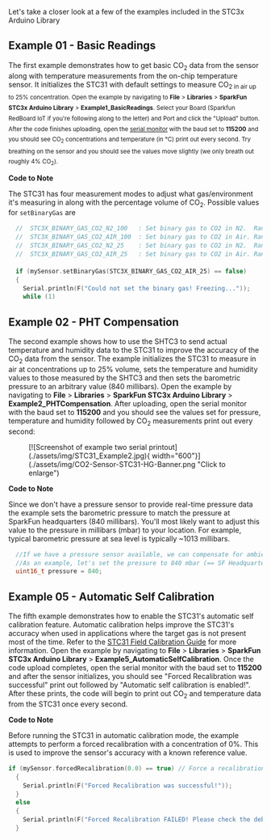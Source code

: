 Let's take a closer look at a few of the examples included in the STC3x Arduino Library

## Example 01 - Basic Readings

The first example demonstrates how to get basic CO<sub>2</sub> data from the sensor along with temperature measurements from the on-chip temperature sensor. It initializes the STC31 with default settings to measure CO<sub>2</su> in air up to 25% concentration. Open the example by navigating to **File** > **Libraries** > **SparkFun STC3x Arduino Library** > **Example1_BasicReadings**. Select your Board (Sparkfun RedBoard IoT if you're following along to the letter) and Port and click the "Upload" button. After the code finishes uploading, open the [serial monitor](https://docs.arduino.cc/software/ide-v2/tutorials/ide-v2-serial-monitor) with the baud set to **115200** and you should see CO<sub>2</sub> concentrations and temperature (in &deg;C) print out every second. Try breathing on the sensor and you should see the values move slightly (we only breath out roughly 4% CO<sub>2</sub>).

**Code to Note**

The STC31 has four measurement modes to adjust what gas/environment it's measuring in along with the percentage volume of CO<sub>2</sub>. Possible values for `setBinaryGas` are

``` c++
  //  STC3X_BINARY_GAS_CO2_N2_100   : Set binary gas to CO2 in N2.  Range: 0 to 100 vol%
  //  STC3X_BINARY_GAS_CO2_AIR_100  : Set binary gas to CO2 in Air. Range: 0 to 100 vol%
  //  STC3X_BINARY_GAS_CO2_N2_25    : Set binary gas to CO2 in N2.  Range: 0 to 25 vol%
  //  STC3X_BINARY_GAS_CO2_AIR_25   : Set binary gas to CO2 in Air. Range: 0 to 25 vol%

  if (mySensor.setBinaryGas(STC3X_BINARY_GAS_CO2_AIR_25) == false)
  {
    Serial.println(F("Could not set the binary gas! Freezing..."));
    while (1)
```

## Example 02 - PHT Compensation

The second example shows how to use the SHTC3 to send actual temperature and humidity data to the STC31 to improve the accuracy of the CO<sub>2</sub> data from the sensor. The example initializes the STC31 to measure in air at concentrations up to 25% volume, sets the temperature and humidity values to those measured by the SHTC3 and then sets the barometric pressure to an arbitrary value (840 millibars). Open the example by navigating to **File** > **Libraries** > **SparkFun STC3x Arduino Library** > **Example2_PHTCompensation**. After uploading, open the serial monitor with the baud set to **115200** and you should see the values set for pressure, temperature and humidity followed by CO<sub>2</sub> measurements print out every second:

<figure markdown>
[![Screenshot of example two serial printout](./assets/img/STC31_Example2.jpg){ width="600"}](./assets/img/CO2-Sensor-STC31-HG-Banner.png "Click to enlarge")
</figure>

**Code to Note**

Since we don't have a pressure sensor to provide real-time pressure data the example sets the barometric pressure to match the pressure at SparkFun headquarters (840 millibars). You'll most likely want to adjust this value to the pressure in millibars (mbar) to your location. For example, typical barometric pressure at sea level is typically ~1013 millibars.

``` c++
  //If we have a pressure sensor available, we can compensate for ambient pressure too.
  //As an example, let's set the pressure to 840 mbar (== SF Headquarters)
  uint16_t pressure = 840;
```

## Example 05 - Automatic Self Calibration

The fifth example demonstrates how to enable the STC31's automatic self calibration feature. Automatic calibration helps improve the STC31's accuracy when used in applications where the target gas is not present most of the time. Refer to the [STC31 Field Calibration Guide](./assets/component_documentation/Sensirion_TC_AN_STCxx_FieldCalibration_D1.pdf) for more information. Open the example by navigating to **File** > **Libraries** > **SparkFun STC3x Arduino Library** > **Example5_AutomaticSelfCalibration**. Once the code upload completes, open the serial monitor with the baud set to **115200** and after the sensor initializes, you should see "Forced Recalibration was successful" print out followed by "Automatic self calibration is enabled!". After these prints, the code will begin to print out CO<sub>2</sub> and temperature data from the STC31 once every second.

**Code to Note**

Before running the STC31 in automatic calibration mode, the example attempts to perform a forced recalibration with a concentration of 0%. This is used to improve the sensor's accuracy with a known reference value.

``` c++
if (mySensor.forcedRecalibration(0.0) == true) // Force a recalibration with a concentration of 0%
  {
    Serial.println(F("Forced Recalibration was successful!"));
  }
  else
  {
    Serial.println(F("Forced Recalibration FAILED! Please check the debug messages for more details"));
  }

```

